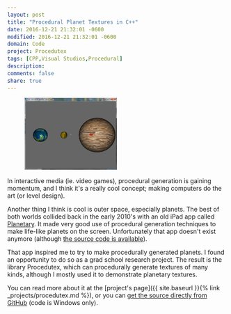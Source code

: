 ```yaml
---
layout: post
title: "Procedural Planet Textures in C++"
date: 2016-12-21 21:32:01 -0600
modified: 2016-12-21 21:32:01 -0600
domain: Code
project: Procedutex
tags: [CPP,Visual Studios,Procedural]
description:
comments: false
share: true
---
```


<figure>
    <a href="/_images/project-images/procedutex/demo_engine.png" target="_blank">
	   <img src="/_images/project-images/procedutex/demo_engine.png" alt="" width="50%" height="50%">
    </a>
</figure>

In interactive media (ie. video games), procedural generation is gaining momentum, and I think it's a really cool concept; making computers do the art (or level design).

Another thing I think is cool is outer space, especially planets. The best of both worlds collided back in the early 2010's with an old iPad app called [Planetary](http://planetary.bloom.io/). It made very good use of procedural generation techniques to make life-like planets on the screen. Unfortunately that app doesn't exist anymore (although [the source code is available](https://github.com/cooperhewitt/Planetary)).

That app inspired me to try to make procedurally generated planets. I found an opportunity to do so as a grad school research project. The result is the library Procedutex, which can procedurally generate textures of many kinds, although I mostly used it to demonstrate planetary textures.

You can read more about it at the [project's page]({{ site.baseurl }}{% link _projects/procedutex.md %}), or you can [get the source directly from GitHub](https://github.com/JISyed/Procedutex) (code is Windows only).
